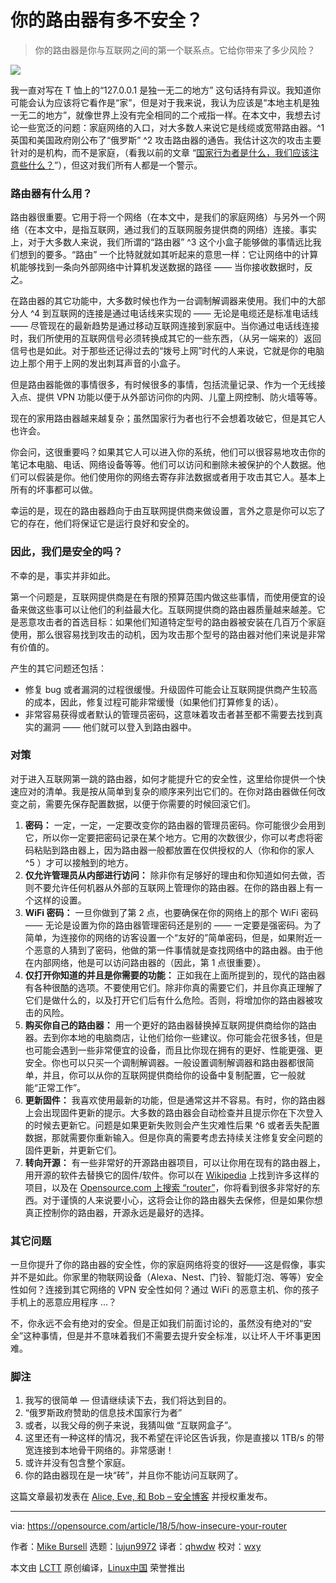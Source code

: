 你的路由器有多不安全？
======

> 你的路由器是你与互联网之间的第一个联系点。它给你带来了多少风险？

![](https://opensource.com/sites/default/files/styles/image-full-size/public/lead-images/locks_keys_bridge_paris.png?itok=Bp0dsEc9)

我一直对写在 T 恤上的“127.0.0.1 是独一无二的地方” 这句话持有异议。我知道你可能会认为应该将它看作是“家”，但是对于我来说，我认为应该是“本地主机是独一无二的地方”，就像世界上没有完全相同的二个戒指一样。在本文中，我想去讨论一些宽泛的问题：家庭网络的入口，对大多数人来说它是线缆或宽带路由器。^1 英国和美国政府刚公布了“俄罗斯” ^2 攻击路由器的通告。我估计这次的攻击主要针对的是机构，而不是家庭，（看我以前的文章 “[国家行为者是什么，我们应该注意些什么？][1]”），但这对我们所有人都是一个警示。

### 路由器有什么用？

路由器很重要。它用于将一个网络（在本文中，是我们的家庭网络）与另外一个网络（在本文中，是指互联网，通过我们的互联网服务提供商的网络）连接。事实上，对于大多数人来说，我们所谓的“路由器” ^3 这个小盒子能够做的事情远比我们想到的要多。“路由” 一个比特就就如其听起来的意思一样：它让网络中的计算机能够找到一条向外部网络中计算机发送数据的路径 —— 当你接收数据时，反之。

在路由器的其它功能中，大多数时候也作为一台调制解调器来使用。我们中的大部分人 ^4 到互联网的连接是通过电话线来实现的 —— 无论是电缆还是标准电话线 —— 尽管现在的最新趋势是通过移动互联网连接到家庭中。当你通过电话线连接时，我们所使用的互联网信号必须转换成其它的一些东西，（从另一端来的）返回信号也是如此。对于那些还记得过去的“拨号上网”时代的人来说，它就是你的电脑边上那个用于上网的发出刺耳声音的小盒子。

但是路由器能做的事情很多，有时候很多的事情，包括流量记录、作为一个无线接入点、提供 VPN 功能以便于从外部访问你的内网、儿童上网控制、防火墙等等。

现在的家用路由器越来越复杂；虽然国家行为者也行不会想着攻破它，但是其它人也许会。

你会问，这很重要吗？如果其它人可以进入你的系统，他们可以很容易地攻击你的笔记本电脑、电话、网络设备等等。他们可以访问和删除未被保护的个人数据。他们可以假装是你。他们使用你的网络去寄存非法数据或者用于攻击其它人。基本上所有的坏事都可以做。

幸运的是，现在的路由器趋向于由互联网提供商来做设置，言外之意是你可以忘了它的存在，他们将保证它是运行良好和安全的。

### 因此，我们是安全的吗？

不幸的是，事实并非如此。

第一个问题是，互联网提供商是在有限的预算范围内做这些事情，而使用便宜的设备来做这些事可以让他们的利益最大化。互联网提供商的路由器质量越来越差。它是恶意攻击者的首选目标：如果他们知道特定型号的路由器被安装在几百万个家庭使用，那么很容易找到攻击的动机，因为攻击那个型号的路由器对他们来说是非常有价值的。

产生的其它问题还包括：

  * 修复 bug 或者漏洞的过程很缓慢。升级固件可能会让互联网提供商产生较高的成本，因此，修复过程可能非常缓慢（如果他们打算修复的话）。
  * 非常容易获得或者默认的管理员密码，这意味着攻击者甚至都不需要去找到真实的漏洞 —— 他们就可以登入到路由器中。

### 对策

对于进入互联网第一跳的路由器，如何才能提升它的安全性，这里给你提供一个快速应对的清单。我是按从简单到复杂的顺序来列出它们的。在你对路由器做任何改变之前，需要先保存配置数据，以便于你需要的时候回滚它们。

  1. **密码：** 一定，一定，一定要改变你的路由器的管理员密码。你可能很少会用到它，所以你一定要把密码记录在某个地方。它用的次数很少，你可以考虑将密码粘贴到路由器上，因为路由器一般都放置在仅供授权的人（你和你的家人 ^5 ）才可以接触到的地方。
  2. **仅允许管理员从内部进行访问：** 除非你有足够好的理由和你知道如何去做，否则不要允许任何机器从外部的互联网上管理你的路由器。在你的路由器上有一个这样的设置。
  3. **WiFi 密码：** 一旦你做到了第 2 点，也要确保在你的网络上的那个 WiFi 密码 —— 无论是设置为你的路由器管理密码还是别的 —— 一定要是强密码。为了简单，为连接你的网络的访客设置一个“友好的”简单密码，但是，如果附近一个恶意的人猜到了密码，他做的第一件事情就是查找网络中的路由器。由于他在内部网络，他是可以访问路由器的（因此，第 1 点很重要）。
  4. **仅打开你知道的并且是你需要的功能：** 正如我在上面所提到的，现代的路由器有各种很酷的选项。不要使用它们。除非你真的需要它们，并且你真正理解了它们是做什么的，以及打开它们后有什么危险。否则，将增加你的路由器被攻击的风险。
  5. **购买你自己的路由器：** 用一个更好的路由器替换掉互联网提供商给你的路由器。去到你本地的电脑商店，让他们给你一些建议。你可能会花很多钱，但是也可能会遇到一些非常便宜的设备，而且比你现在拥有的更好、性能更强、更安全。你也可以只买一个调制解调器。一般设置调制解调器和路由器都很简单，并且，你可以从你的互联网提供商给你的设备中复制配置，它一般就能“正常工作”。
  6. **更新固件：** 我喜欢使用最新的功能，但是通常这并不容易。有时，你的路由器上会出现固件更新的提示。大多数的路由器会自动检查并且提示你在下次登入的时候去更新它。问题是如果更新失败则会产生灾难性后果 ^6 或者丢失配置数据，那就需要你重新输入。但是你真的需要考虑去持续关注修复安全问题的固件更新，并更新它们。
  7. **转向开源：** 有一些非常好的开源路由器项目，可以让你用在现有的路由器上，用开源的软件去替换它的固件/软件。你可以在 [Wikipedia][2] 上找到许多这样的项目，以及在 [Opensource.com 上搜索 “router”][3]，你将看到很多非常好的东西。对于谨慎的人来说要小心，这将会让你的路由器失去保修，但是如果你想真正控制你的路由器，开源永远是最好的选择。

### 其它问题

一旦你提升了你的路由器的安全性，你的家庭网络将变的很好——这是假像，事实并不是如此。你家里的物联网设备（Alexa、Nest、门铃、智能灯泡、等等）安全性如何？连接到其它网络的 VPN 安全性如何？通过 WiFi 的恶意主机、你的孩子手机上的恶意应用程序 …？

不，你永远不会有绝对的安全。但是正如我们前面讨论的，虽然没有绝对的“安全”这种事情，但是并不意味着我们不需要去提升安全标准，以让坏人干坏事更困难。

### 脚注

  1. 我写的很简单 — 但请继续读下去，我们将达到目的。
  2. “俄罗斯政府赞助的信息技术国家行为者”
  3. 或者，以我父母的例子来说，我猜叫做 “互联网盒子”。
  4. 这里还有一种这样的情况，我不希望在评论区告诉我，你是直接以 1TB/s 的带宽连接到本地骨干网络的。非常感谢！
  5. 或许并没有包含整个家庭。
  6. 你的路由器现在是一块“砖”，并且你不能访问互联网了。

这篇文章最初发表在 [Alice, Eve, 和 Bob – 安全博客][4] 并授权重发布。

--------------------------------------------------------------------------------

via: https://opensource.com/article/18/5/how-insecure-your-router

作者：[Mike Bursell][a]
选题：[lujun9972](https://github.com/lujun9972)
译者：[qhwdw](https://github.com/qhwdw)
校对：[wxy](https://github.com/wxy)

本文由 [LCTT](https://github.com/LCTT/TranslateProject) 原创编译，[Linux中国](https://linux.cn/) 荣誉推出

[a]:https://opensource.com/users/mikecamel
[1]:https://aliceevebob.com/2018/03/13/whats-a-state-actor-and-should-i-care/
[2]:https://en.wikipedia.org/wiki/List_of_router_firmware_projects
[3]:https://opensource.com/sitewide-search?search_api_views_fulltext=router
[4]:https://aliceevebob.com/2018/04/17/defending-our-homes/
